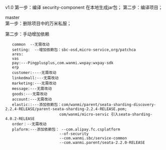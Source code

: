 v1.0
第一步：编译 security-component 在本地生成jar包；
第二步：编译项目；





master    
第一步：删除项目中的万米私服；

第二步：手动增加依赖

       common  --无需改动
       setting:  --增加依赖包：sbc-osd,micro-service,org/patchca
       ares:
       vas
       pay:---Pingplusplus,com.wanmi.wxpay:wxpay-sdk
       erp
       customer:----无需改动
       linkedmall:---无需改动
       marketing:---无需改动
       message:---无需改动
       goods:---无需改动
       account:---无需改动
       elastic::---添加依赖包：com/wanmi/parent/seata-sharding-discovery-2.2.4-RELEASE/parent-seata-sharding-2.2.4-RELEASE.pom;
                            com/wanmi/micro-servic 引入seata-sharding-4.0.2-RELEASE
       order：--无需改动
       plaform:---添加依赖包： --com.alipay.fc.csplatform 
                            --of-security
                            --com.wanmi.sbc/service-common
                            --com.wanmi.parent/seata-2.2.0-RELEASE      